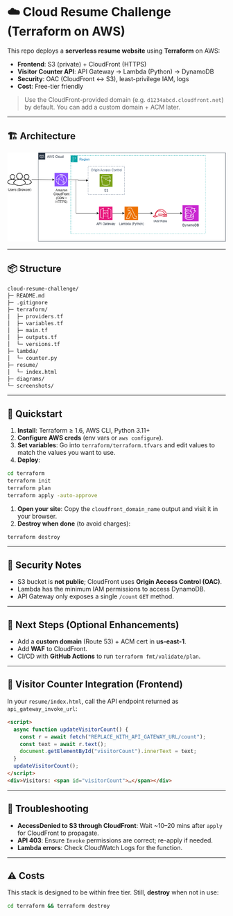 
# ☁️ Cloud Resume Challenge (Terraform on AWS)

This repo deploys a **serverless resume website** using **Terraform** on AWS:
- **Frontend**: S3 (private) + CloudFront (HTTPS)
- **Visitor Counter API**: API Gateway → Lambda (Python) → DynamoDB
- **Security**: OAC (CloudFront ↔ S3), least-privilege IAM, logs
- **Cost**: Free-tier friendly

> Use the CloudFront-provided domain (e.g. `d1234abcd.cloudfront.net`) by default. You can add a custom domain + ACM later.

---
## 🏗️ Architecture

![Architecture Diagram](diagrams/cloud_resume_architecture.png)

---

## 📦 Structure
```
cloud-resume-challenge/
├─ README.md
├─ .gitignore
├─ terraform/
│  ├─ providers.tf
│  ├─ variables.tf
│  ├─ main.tf
│  ├─ outputs.tf
│  └─ versions.tf
├─ lambda/
│  └─ counter.py
├─ resume/
│  └─ index.html
├─ diagrams/        
└─ screenshots/    
```

---

## 🚀 Quickstart

1) **Install**: Terraform ≥ 1.6, AWS CLI, Python 3.11+  
2) **Configure AWS creds** (env vars or `aws configure`).  
3) **Set variables**: Go into `terraform/terraform.tfvars` and edit values to match the values you want to use.  
4) **Deploy**:
```bash
cd terraform
terraform init
terraform plan
terraform apply -auto-approve
```
1) **Open your site**: Copy the `cloudfront_domain_name` output and visit it in your browser.  
2) **Destroy when done** (to avoid charges):
```bash
terraform destroy
```

---

## 🔐 Security Notes
- S3 bucket is **not public**; CloudFront uses **Origin Access Control (OAC)**.
- Lambda has the minimum IAM permissions to access DynamoDB.
- API Gateway only exposes a single `/count` `GET` method.

---

## 🧩 Next Steps (Optional Enhancements)
- Add a **custom domain** (Route 53) + ACM cert in **us-east-1**.
- Add **WAF** to CloudFront.
- CI/CD with **GitHub Actions** to run `terraform fmt/validate/plan`.

---

## 📝 Visitor Counter Integration (Frontend)
In your `resume/index.html`, call the API endpoint returned as `api_gateway_invoke_url`:
```html
<script>
  async function updateVisitorCount() {
    const r = await fetch("REPLACE_WITH_API_GATEWAY_URL/count");
    const text = await r.text();
    document.getElementById("visitorCount").innerText = text;
  }
  updateVisitorCount();
</script>
<div>Visitors: <span id="visitorCount">…</span></div>
```

---

## 🧹 Troubleshooting
- **AccessDenied to S3 through CloudFront**: Wait ~10–20 mins after `apply` for CloudFront to propagate.
- **API 403**: Ensure `Invoke` permissions are correct; re-apply if needed.
- **Lambda errors**: Check CloudWatch Logs for the function.

---

## ⚠️ Costs
This stack is designed to be within free tier. Still, **destroy** when not in use:
```bash
cd terraform && terraform destroy
```

